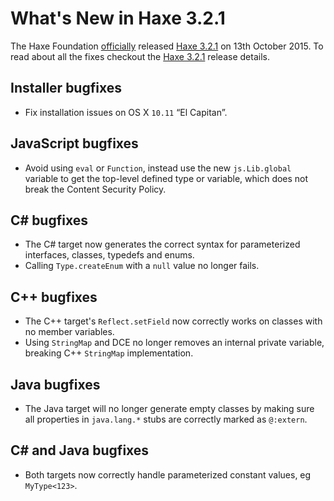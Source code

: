 [_template]: ../templates/roundup.html
[date]: / "2015-08-31 08:42:00"
[modified]: / "2015-10-13 14:45:00"
[published]: / "2015-10-13 15:00:00"
[“”]: a ""
# What's New in Haxe 3.2.1

The Haxe Foundation [officially][l2] released [Haxe 3.2.1][l1] on 13th October 2015.
To read about all the fixes checkout the [Haxe 3.2.1][l1] release details.

## Installer bugfixes

- Fix installation issues on OS X `10.11` “El Capitan”.

## JavaScript bugfixes

- Avoid using `eval` or `Function`, instead use the new `js.Lib.global` variable to
get the top-level defined type or variable, which does not break the Content Security Policy.

## C# bugfixes

- The C# target now generates the correct syntax for parameterized interfaces, 
classes, typedefs and enums.
- Calling `Type.createEnum` with a `null` value no longer fails.

## C++ bugfixes

- The C++ target's `Reflect.setField` now correctly works on classes with no
member variables.
- Using `StringMap` and DCE no longer removes an internal private variable, breaking
C++ `StringMap` implementation.

## Java bugfixes

- The Java target will no longer generate empty classes by making sure all
properties in `java.lang.*` stubs are correctly marked as `@:extern`.

## C# and Java bugfixes

- Both targets now correctly handle parameterized constant values, eg `MyType<123>`.

[l1]: http://haxe.org/download/version/3.2.1/ "Haxe 3.2.1 release details"
[l2]: https://groups.google.com/d/msg/haxelang/YX1mFgZ5rDU/AJSoNJ0yCQAJ "Haxe 3.2.1 Official Release"
